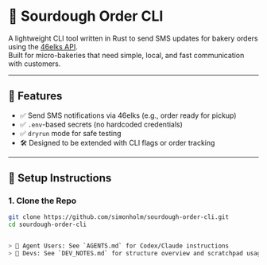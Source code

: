 # 🥖 Sourdough Order CLI

A lightweight CLI tool written in Rust to send SMS updates for bakery orders using the [46elks API](https://46elks.se).  
Built for micro-bakeries that need simple, local, and fast communication with customers.

---

## 🚀 Features

- ✅ Send SMS notifications via 46elks (e.g., order ready for pickup)
- ✅ `.env`-based secrets (no hardcoded credentials)
- ✅ `dryrun` mode for safe testing
- 🛠️ Designed to be extended with CLI flags or order tracking

---

## 🔧 Setup Instructions

### 1. Clone the Repo

```bash
git clone https://github.com/simonholm/sourdough-order-cli.git
cd sourdough-order-cli


> 🧠 Agent Users: See `AGENTS.md` for Codex/Claude instructions
> 🧰 Devs: See `DEV_NOTES.md` for structure overview and scratchpad usage
